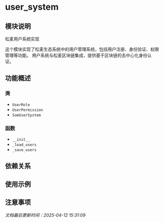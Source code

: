 # user_system

## 模块说明
松麦用户系统实现

这个模块实现了松麦生态系统中的用户管理系统，包括用户注册、身份验证、权限管理等功能。
用户系统与松麦区块链集成，提供基于区块链的去中心化身份认证。

## 功能概述

### 类

- `UserRole`
- `UserPermission`
- `SomUserSystem`

### 函数

- `__init__`
- `_load_users`
- `_save_users`

## 依赖关系

## 使用示例

## 注意事项

*文档最后更新时间：2025-04-12 15:31:09*